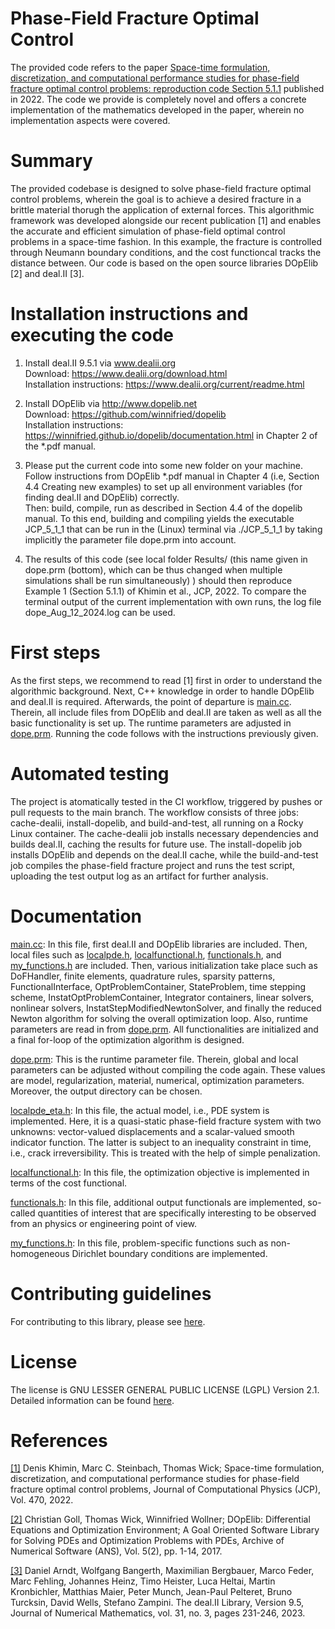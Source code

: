 # Phase-Field Fracture Optimal Control

The provided code refers to the paper 
[Space-time formulation, discretization, and computational performance studies for phase-field fracture optimal control problems: reproduction code Section 5.1.1](https://doi.org/10.1016/j.jcp.2022.111554)
published in 2022. The code we provide is completely novel and offers a concrete implementation of the mathematics developed in the paper, wherein no implementation aspects were covered.

# Summary

The provided codebase is designed to solve phase-field fracture optimal control 
problems, wherein the goal is to achieve a desired fracture in a brittle material
thorugh the application of external forces. This algorithmic framework was developed alongside our recent publication
[1] and enables the accurate and efficient simulation of phase-field optimal control problems in a space-time fashion. 
In this example, the fracture is controlled through Neumann boundary conditions, and the cost functioncal tracks the distance between.
Our code is based on the open source libraries DOpElib [2] and deal.II [3].

# Installation instructions and executing the code

1. Install deal.II 9.5.1 via www.dealii.org \
Download: https://www.dealii.org/download.html \
Installation instructions: https://www.dealii.org/current/readme.html 

2. Install DOpElib via http://www.dopelib.net \
Download: https://github.com/winnifried/dopelib \
Installation instructions: https://winnifried.github.io/dopelib/documentation.html 
in Chapter 2 of the *.pdf manual. 

3. Please put the current code into some new folder on your machine. \
Follow instructions from DOpElib *.pdf manual in Chapter 4 
(i.e, Section 4.4 Creating new examples)
to set up all environment variables (for finding deal.II and DOpElib) correctly. \
Then: build, compile, run as described in Section 4.4 of the dopelib manual.
To this end, building and compiling yields the executable JCP_5_1_1 that can
be run in the (Linux) terminal via ./JCP_5_1_1 
by taking implicitly the parameter file dope.prm into account.

4. The results of this code (see local folder Results/ (this name given in dope.prm (bottom),
which can be thus changed when multiple simulations shall be run simultaneously) ) should then reproduce 
Example 1 (Section 5.1.1) of Khimin et al., JCP, 2022. To compare the terminal output of the current
implementation with own runs, the log file dope_Aug_12_2024.log can be used.

# First steps

As the first steps, we recommend to read [1] first in order to understand the algorithmic background. Next, C++ knowledge in order to handle DOpElib and deal.II is required. Afterwards, the point of departure is [main.cc](main.cc). Therein, all include files from DOpElib and deal.II are taken as well as all the basic functionality is set up. The runtime parameters are adjusted in [dope.prm](dope.prm).
Running the code follows with the instructions previously given.

# Automated testing

The project is atomatically tested in the CI workflow, triggered by pushes or pull requests to the main branch. The workflow consists of three jobs: cache-dealii, install-dopelib, and build-and-test, all running on a Rocky Linux container. The cache-dealii job installs necessary dependencies and builds deal.II, caching the results for future use. The install-dopelib job installs DOpElib and depends on the deal.II cache, while the build-and-test job compiles the phase-field fracture project and runs the test script, uploading the test output log as an artifact for further analysis.

# Documentation

[main.cc](main.cc): In this file, first deal.II and DOpElib libraries are included. Then, local files such as [localpde.h](localpde.h), [localfunctional.h](localfunctional.h), [functionals.h](functionals.h), and [my_functions.h](my_functions.h) are included. Then, various initialization take place such as DoFHandler, finite elements, quadrature rules, sparsity patterns, FunctionalInterface, OptProblemContainer, StateProblem, time stepping scheme, InstatOptProblemContainer, Integrator containers, linear solvers, nonlinear solvers, InstatStepModifiedNewtonSolver, and finally the reduced Newton algorithm for solving the overall optimization loop. Also, runtime parameters are read in from [dope.prm](dope.prm). All functionalities are initialized 
and a final for-loop of the optimization algorithm is designed.


[dope.prm](dope.prm): This is the runtime parameter file. Therein, global and local parameters can be adjusted without compiling the code again. These values are model, regularization, material, numerical, optimization parameters. Moreover, the output directory can be chosen.

[localpde_eta.h](localpde_eta.h): In this file, the actual model, i.e., PDE system is implemented. Here, it is a quasi-static phase-field fracture system with two unknowns: vector-valued displacements and a scalar-valued smooth indicator function. The latter is subject to an inequality constraint in time, i.e., crack irreversibility. This is treated with the help of simple penalization.

[localfunctional.h](localfunctional.h): In this file, the optimization objective is implemented in terms of the cost functional. 

[functionals.h](functionals.h): In this file, additional output functionals are implemented, so-called quantities of interest that are specifically interesting to be observed from an physics or engineering point of view.

[my_functions.h](my_functions.h): In this file, problem-specific functions such as non-homogeneous Dirichlet boundary conditions are implemented.



# Contributing guidelines

For contributing to this library, please see [here](CONTRIBUTING.md).

# License

The license is GNU LESSER GENERAL PUBLIC LICENSE (LGPL) Version 2.1. Detailed information can be found [here](LICENSE).

# References

[[1]](https://doi.org/10.1016/j.jcp.2022.111554) Denis Khimin, Marc C. Steinbach, Thomas Wick; Space-time formulation, discretization, and computational performance studies for phase-field fracture optimal control problems,
Journal of Computational Physics (JCP), Vol. 470, 2022.

[[2]](https://doi.org/10.11588/ans.2017.2.11815) Christian Goll, Thomas Wick, Winnifried Wollner; DOpElib: Differential Equations and Optimization Environment; A Goal Oriented Software
Library for Solving PDEs and Optimization Problems with PDEs, Archive of Numerical Software (ANS), Vol. 5(2),  pp. 1-14, 2017.

[[3]](https://doi.org/10.1515/jnma-2023-0089) Daniel Arndt, Wolfgang Bangerth, Maximilian Bergbauer, Marco Feder, Marc Fehling, Johannes Heinz, Timo Heister, Luca Heltai, Martin Kronbichler, Matthias Maier, Peter Munch, Jean-Paul Pelteret, Bruno Turcksin, David Wells, Stefano Zampini. The deal.II Library, Version 9.5, Journal of Numerical Mathematics, vol. 31, no. 3, pages 231-246, 2023. 

